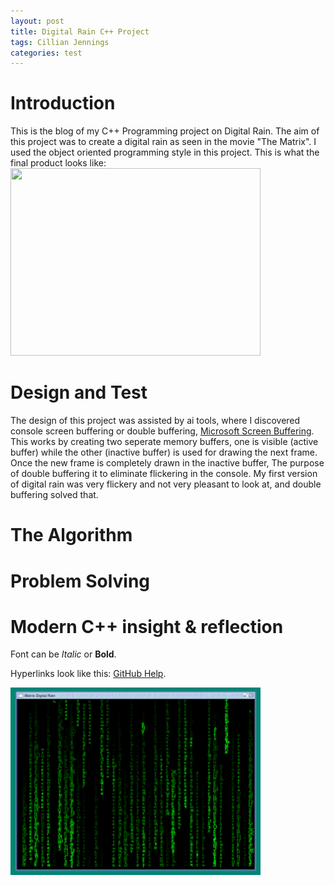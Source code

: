 ```yaml
---
layout: post
title: Digital Rain C++ Project
tags: Cillian Jennings
categories: test
---
```




# Introduction
This is the blog of my C++ Programming project on Digital Rain. The aim of this project was to create a digital rain as seen in the movie "The Matrix". 
I used the object oriented programming style in this project. This is what the final product looks like:
<img src="https://raw.githubusercontent.com/cillianjennings/DigitalRainCPP/main/docs/assets/images/DigitalRain.mp4" width="400" height="300">

# Design and Test
The design of this project was assisted by ai tools, where I discovered console screen buffering or double buffering, [Microsoft Screen Buffering](https://learn.microsoft.com/en-us/windows/console/createconsolescreenbuffer).
This works by creating two seperate memory buffers, one is visible (active buffer) while the other (inactive buffer) is used for drawing the next frame.
Once the new frame is completely drawn in the inactive buffer,
The purpose of double buffering it to eliminate flickering in the console. My first version of digital rain was very flickery and not very pleasant to look at, and double buffering solved that.

# The Algorithm


# Problem Solving


# Modern C++ insight & reflection



Font can be *Italic* or **Bold**.


Hyperlinks look like this: [GitHub Help](https://help.github.com/).

<img src="https://raw.githubusercontent.com/cillianjennings/DigitalRainCPP/main/docs/assets/images/DigitalRain.png" width="400" height="300">
